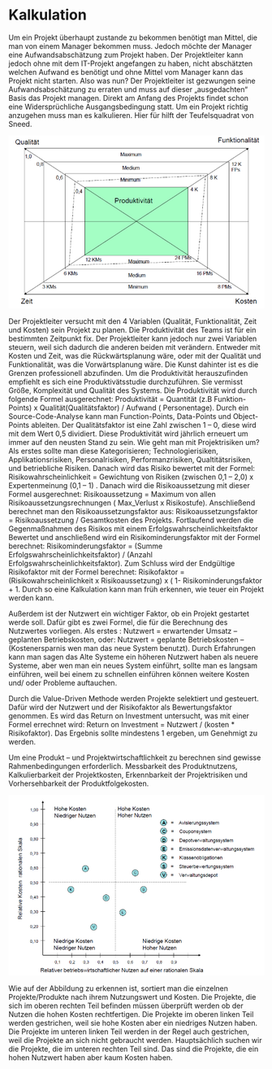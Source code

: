﻿# Kalkulation
Um ein Projekt überhaupt zustande zu bekommen benötigt man Mittel, die man von einem Manager bekommen muss. Jedoch möchte der Manager eine Aufwandsabschätzung zum Projekt haben. Der Projektleiter kann jedoch ohne mit dem IT-Projekt angefangen zu haben, nicht abschätzten welchen Aufwand es benötigt und ohne Mittel vom Manager kann das Projekt nicht starten. Also was nun? Der Projektleiter ist gezwungen seine Aufwandsabschätzung zu erraten und muss auf dieser „ausgedachten“ Basis das Projekt managen. Direkt am Anfang des Projekts findet schon eine Widersprüchliche Ausgangsbedingung statt.
Um ein Projekt richtig anzugehen muss man es kalkulieren. Hier für hilft der Teufelsquadrat von Sneed.

![Produktivitätsgraf](_images/planung/Kalkulation_s4_Produktivitat.png)

Der Projektleiter versucht mit den 4 Variablen (Qualität, Funktionalität, Zeit und Kosten) sein Projekt zu planen. Die Produktivität des Teams ist für ein bestimmten Zeitpunkt fix. Der Projektleiter kann jedoch nur zwei Variablen steuern, weil sich dadurch die anderen beiden mit verändern.  Entweder mit Kosten und Zeit, was die Rückwärtsplanung wäre, oder mit der Qualität und Funktionalität, was die Vorwärtsplanung wäre. Die Kunst dahinter ist es die Grenzen professionell abzufinden.
Um die Produktivität herauszufinden empfiehlt es sich eine Produktivätsstudie durchzuführen. Sie vermisst Größe, Komplexität und Qualität des Systems. Die Produktivität wird durch folgende Formel ausgerechnet: Produktivität = Quantität (z.B Funktion-Points) x Qualität(Qualitätsfaktor) / Aufwand ( Personentage). Durch ein Source-Code-Analyse kann man Function-Points, Data-Points und Object-Points ableiten. Der Qualitätsfaktor ist eine Zahl zwischen 1 – 0, diese wird mit dem Wert 0,5 dividiert. Diese Produktivität wird jährlich erneuert um immer auf den neusten Stand zu sein.
Wie geht man mit Projektrisiken um? Als erstes sollte man diese Kategorisieren; Technologierisiken, Applikationsrisiken, Personalrisiken, Performanzrisiken, Qualtitätsrisiken, und betriebliche Risiken. Danach wird das Risiko bewertet mit der Formel: Risikowahrscheinlichkeit =  Gewichtung von Risiken (zwischen 0,1 – 2,0) x Expertenmeinung (0,1 – 1) .
Danach wird die Risikoaussetzung mit dieser Formel ausgerechnet: Risikoaussetzung = Maximum von allen Risikoaussetzungsrechnungen ( Max_Verlust x Risikostufe). 
Anschließend berechnet man den Risikoaussetzungsfaktor aus: Risikoaussetzungsfaktor =  Risikoaussetzung / Gesamtkosten des Projekts.
Fortlaufend werden die Gegenmaßnahmen des Risikos mit einem Erfolgswahrscheinlichkeitsfaktor  
Bewertet und anschließend wird ein Risikominderungsfaktor mit der Formel berechnet: Risikominderungsfaktor = (Summe Erfolgswahrscheinlichkeitsfaktor) / (Anzahl Erfolgswahrscheinlichkeitsfaktor).
Zum Schluss wird der Endgültige Risikofaktor mit der Formel berechnet: Risikofaktor = (Risikowahrscheinlichkeit x Risikoaussetzung) x ( 1- Risikominderungsfaktor + 1.
Durch so eine Kalkulation kann man früh erkennen, wie teuer ein Projekt werden kann.

Außerdem ist der Nutzwert ein wichtiger Faktor, ob ein Projekt gestartet werde soll. Dafür gibt es zwei Formel, die für die Berechnung des Nutzwertes vorliegen. Als erstes : Nutzwert = erwartender Umsatz – geplanten Betriebskosten, oder: Nutzwert =  geplante Betriebskosten – (Kostenersparnis wen man das neue System benutzt). 
Durch Erfahrungen kann man sagen das Alte Systeme ein höheren Nutzwert haben als neuere Systeme, aber wen man ein neues System einführt, sollte man es langsam einführen, weil bei einem zu schnellen einführen können weitere Kosten und/ oder Probleme auftauchen.

Durch die Value-Driven Methode werden Projekte selektiert und gesteuert. Dafür wird der Nutzwert und der Risikofaktor als Bewertungsfaktor genommen. Es wird das Return on Investment untersucht, was mit einer Formel errechnet wird: Return on Investment = Nutzwert / (kosten * Risikofaktor).
Das Ergebnis sollte mindestens 1 ergeben, um Genehmigt zu werden. 

Um eine Produkt – und Projektwirtschaftlichkeit zu berechnen sind gewisse Rahmenbedingungen erforderlich. Messbarkeit des Produktnutzens, Kalkulierbarkeit der Projektkosten, Erkennbarkeit der Projektrisiken und Vorhersehbarkeit der Produktfolgekosten.

![Beispiel eines Portfolios](_images/planung/Kalkulation_s21_Portfolio.png)

Wie auf der Abbildung zu erkennen ist, sortiert man die einzelnen Projekte/Produkte nach ihrem Nutzungswert und Kosten. Die Projekte, die sich im oberen rechten Teil befinden müssen überprüft werden ob der Nutzen die hohen Kosten rechtfertigen. Die Projekte im oberen linken Teil werden gestrichen, weil sie hohe Kosten aber ein niedriges Nutzen haben. Die Projekte im unteren linken Teil werden in der Regel auch gestrichen, weil die Projekte an sich nicht gebraucht werden. Hauptsächlich suchen wir die Projekte, die im unteren rechten Teil sind. Das sind die Projekte, die ein hohen Nutzwert haben aber kaum Kosten haben.
